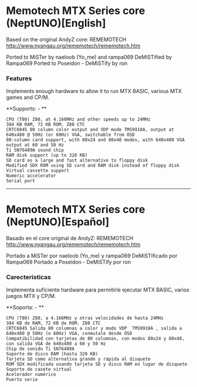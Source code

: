 
# Memotech MTX Series core (NeptUNO)[English]
Based on the original AndyZ core: REMEMOTECH
http://www.nyangau.org/rememotech/rememotech.htm

Ported to MiSTer by naeloob (Yo_me) and rampa069 
DeMiSTified by Rampa069 
Ported to Poseidon - DeMiSTify by ron

### Features

Implements enough hardware to allow it to run MTX BASIC, various MTX games and CP/M.

**Supports: - 
**

    CPU (T80) Z80, at 4.166MHz and other speeds up to 24MHz
    384 KB RAM, 72 KB ROM. Z80 CTC
    CRTC6845 80 column color output and VDP mode TMS9918A, output at 640x480 @ 50Hz (or 60Hz) VGA, switchable from OSD
    80-column card support, with 80x24 and 80x48 modes, with 640x480 VGA output at 60 and 50 Hz
    Ti SN76489A sound chip
    RAM disk support (up to 320 KB)
    SD card as a large and fast alternative to floppy disk
    Modified SDX ROM using SD card and RAM disk instead of floppy disk
    Virtual cassette support
    Numeric accelerator
    Serial port

________________________________________________________________________________________
# Memotech MTX Series core (NeptUNO)[Español]

Basado en el core original de AndyZ: REMEMOTECH
http://www.nyangau.org/rememotech/rememotech.htm

Portado a MiSTer por naeloob (Yo_me) y rampa069
DeMiSTificado por Rampa069
Portado a Poseidon - DeMiSTify por ron

### Carecterísticas

Implementa suficiente hardware para permitirle ejecutar MTX BASIC, varios juegos MTX y CP/M. 

**Soporta: -
**

    CPU (T80) Z80, a 4.166MHz y otras velocidades de hasta 24MHz
    384 KB de RAM, 72 KB de ROM. Z80 CTC
    CRTC6845 Salida 80 columnas a color y modo VDP  TMS9918A , salida a 640x480 @ 50Hz (o 60Hz) VGA, conmutale desde OSD
    Compatibilidad con tarjetas de 80 columnas, con modos 80x24 y 80x48, con salida VGA de 640x480 a 60 y 50 Hz
    Chip de sonido Ti SN76489A
    Soporte de disco RAM (hasta 320 KB)
    Tarjeta SD como alternativa grande y rápida al disquete
    ROM SDX modificada usando tarjeta SD y disco RAM en lugar de disquete
    Soporte de casete virtual
    Acelerador numérico
    Puerto serie
